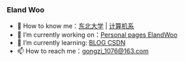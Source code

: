 ### Eland Woo

- 🐧 How to know me：<a href="http://www.neu.edu.cn/" target="_blank">东北大学</a> | <a href="" target="_blank">计算机系</a>
- 🔭 I’m currently working on：<a href="https:/elandwoo.github.io" target="_blank">Personal pages ElandWoo</a>
- 🌱 I’m currently learning: <a href="https://blog.csdn.net/weixin_52211329?type=blog" target="_blank">BLOG CSDN</a>
- 📫 How to reach me：<a href="mailto://gongzi_1076@163.com">gongzi_1076@163.com</a>
<!--
**ElandWoo/ElandWoo** is a ✨ _special_ ✨ repository because its `README.md` (this file) appears on your GitHub profile.




Here are some ideas to get you started:

- 🔭 I’m currently working on ...
- 🌱 I’m currently learning ...
- 👯 I’m looking to collaborate on ...
- 🤔 I’m looking for help with ...
- 💬 Ask me about ...
- 📫 How to reach me: ...
- 😄 Pronouns: ...
- ⚡ Fun fact: ...
-->
